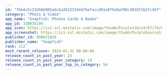 ```yaml
---
id: "7bbdc5c23d5bb905abc5a2622333ebfbefaccd81e0f5e6a780c3016f1b2fc45f"
category: "Photo & Video"
app_name: "Snapfish: Photos Cards & Books"
app_id: 330035194
app_icon: https://is1-ssl.mzstatic.com/image/thumb/Purple116/v4/67/74/b1/6774b168-4f59-e482-f8e0-4a875e7f1eda/AppIcon-1x_U007epad-0-0-85-220-0.png/1024x1024bb.png
app_screenshot: https://is1-ssl.mzstatic.com/image/thumb/PurpleSource126/v4/45/61/2a/45612ab1-2cbb-44b4-6f51-6b05b03ea6a1/1c2e5640-c713-4dea-b787-cb17dae16413_WF-830100_Welcome_1242x2688_6.5_iphone.jpg/1242x2688bb.png
publisher_id: 998621826
publisher_name: "Snapfish"
rank: 212
most_recent_release: 2024-01-31 00:00:00
release_count_in_past_year: 23
release_count_in_past_year_category: 19
release_count_in_past_year_top_in_category: 54
---
```

